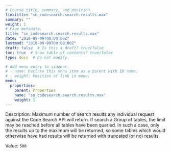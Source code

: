 ```yaml
---
# Course title, summary, and position.
linktitle: "sn_codesearch.search.results.max"
summary: ""
weight: 1
# Page metadata.
title: "sn_codesearch.search.results.max"
date: "2018-09-09T00:00:00Z"
lastmod: "2018-09-09T00:00:00Z"
draft: false  # Is this a draft? true/false
toc: true  # Show table of contents? true/false
type: docs  # Do not modify.

# Add menu entry to sidebar.
# - name: Declare this menu item as a parent with ID name.
# - weight: Position of link in menu.
menu:
  properties:
    parent: Properties
    name: "sn_codesearch.search.results.max"
    weight: 1
---
```


Description: Maximum number of search results any individual request against the Code Search API will return. If search a Group of tables, the limit may be reached before all tables have been queried. In such a case, only the results up to the maximum will be returned, so some tables which would otherwise have had results will be returned with truncated (or no) results.


Value: `500`